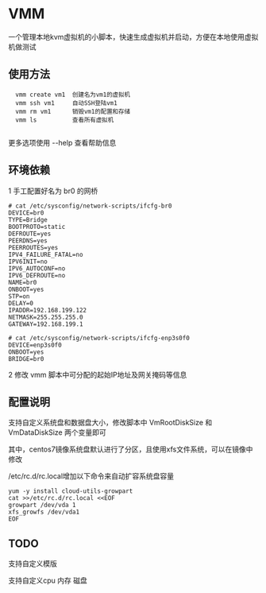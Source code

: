 VMM
====

一个管理本地kvm虚拟机的小脚本，快速生成虚拟机并启动，方便在本地使用虚拟机做测试

使用方法
---------

```
  vmm create vm1  创建名为vm1的虚拟机
  vmm ssh vm1     自动SSH登陆vm1
  vmm rm vm1      销毁vm1的配置和存储
  vmm ls          查看所有虚拟机


```

更多选项使用 --help 查看帮助信息

环境依赖
---------

1 手工配置好名为 br0 的网桥

```
# cat /etc/sysconfig/network-scripts/ifcfg-br0
DEVICE=br0
TYPE=Bridge
BOOTPROTO=static
DEFROUTE=yes
PEERDNS=yes
PEERROUTES=yes
IPV4_FAILURE_FATAL=no
IPV6INIT=no
IPV6_AUTOCONF=no
IPV6_DEFROUTE=no
NAME=br0
ONBOOT=yes
STP=on
DELAY=0
IPADDR=192.168.199.122
NETMASK=255.255.255.0
GATEWAY=192.168.199.1

# cat /etc/sysconfig/network-scripts/ifcfg-enp3s0f0
DEVICE=enp3s0f0
ONBOOT=yes
BRIDGE=br0
```

2 修改 vmm 脚本中可分配的起始IP地址及网关掩码等信息

配置说明
--------

支持自定义系统盘和数据盘大小，修改脚本中
VmRootDiskSize 和 VmDataDiskSize 两个变量即可

其中，centos7镜像系统盘默认进行了分区，且使用xfs文件系统，可以在镜像中修改

/etc/rc.d/rc.local增加以下命令来自动扩容系统盘容量

```
yum -y install cloud-utils-growpart
cat >>/etc/rc.d/rc.local <<EOF
growpart /dev/vda 1
xfs_growfs /dev/vda1
EOF
```

TODO
-----

支持自定义模版

支持自定义cpu 内存 磁盘
